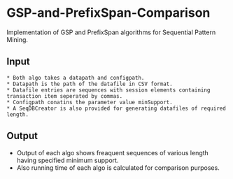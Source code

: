 # GSP-and-PrefixSpan-Comparison
Implementation of GSP and PrefixSpan algorithms for Sequential Pattern Mining.

## Input
    * Both algo takes a datapath and configpath.
    * Datapath is the path of the datafile in CSV format.
    * Datafile entries are sequences with session elements containing transaction item seperated by commas.
    * Configpath conatins the parameter value minSupport.
    * A SeqDBCreator is also provided for generating datafiles of required length.


## Output
  * Output of each algo shows freaquent sequences of various length having specified minimum support.
  * Also running time of each algo is calculated for comparison purposes.
    
